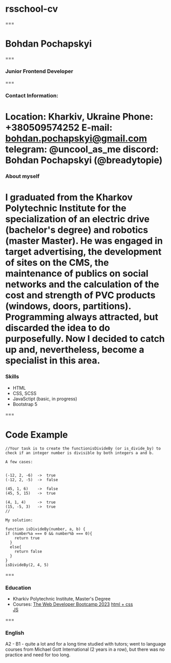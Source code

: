# rsschool-cv

===

# Bohdan Pochapskyi

===

### Junior Frontend Developer

===

### Contact Information:

**Location:** Kharkiv, Ukraine
**Phone:** +380509574252
**E-mail:** bohdan.pochapskyi@gmail.com
**telegram:** @uncool_as_me
**discord:** Bohdan Pochapskyi (@breadytopie)
===

### About myself

I graduated from the Kharkov Polytechnic Institute for the specialization of an electric drive (bachelor's degree) and robotics (master Master).
He was engaged in target advertising, the development of sites on the CMS, the maintenance of publics on social networks and the calculation of the cost and strength of PVC products (windows, doors, partitions).
Programming always attracted, but discarded the idea to do purposefully. Now I decided to catch up and, nevertheless, become a specialist in this area.
===

### Skills

- HTML
- CSS, SCSS
- JavaSctipt (basic, in progress)
- Bootstrap 5

===

# Code Example

```
//Your task is to create the functionisDivideBy (or is_divide_by) to check if an integer number is divisible by both integers a and b.

A few cases:


(-12, 2, -6)  ->  true
(-12, 2, -5)  ->  false

(45, 1, 6)    ->  false
(45, 5, 15)   ->  true

(4, 1, 4)     ->  true
(15, -5, 3)   ->  true
//

My solution:

function isDivideBy(number, a, b) {
if (number%a === 0 && number%b === 0){
    return true
  }
  else{
    return false
  }
}
isDivideBy(2, 4, 5)
```

===

### Education

- Kharkiv Polytechnic Institute, Master's Degree
- Courses:
  [The Web Developer Bootcamp 2023](https://www.udemy.com/share/101W9C3@8wGQN15CLQpGD0gbUb2ut3QMluev6V5YNM4NHsrIaBewdLfc4AVXZZOVNhIO-Fcy7A==/)
  [html + css](https://www.youtube.com/@FreelancerLifeStyle)  
  [JS](https://www.youtube.com/@Bogdan_Stashchuk)

===

### English

A2 - B1 - quite a lot and for a long time studied with tutors; went to language courses from Michael Gott International (2 years in a row), but there was no practice and need for too long.
